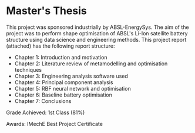 # Master's Thesis
This project was sponsored industrially by ABSL-EnergySys. The aim of the project was to perform shape optimisation of ABSL's Li-Ion satellite battery structure using data science and engineering methods. This project report (attached) has the following report structure:
- Chapter 1: Introduction and motivation
- Chapter 2: Literature review of metamodelling and optimisation techniques
- Chapter 3: Engineering analysis software used
- Chapter 4: Principal component analysis
- Chapter 5: RBF neural network and optimisation
- Chapter 6: Baseline battery optimisation
- Chapter 7: Conclusions

Grade Achieved: 1st Class (81%)

Awards: IMechE Best Project Certificate
